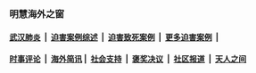 
### 明慧海外之窗

####  [武汉肺炎](indexes/365.md?t=02202300) &nbsp;|&nbsp;  [迫害案例综述](indexes/328.md?t=02202300) &nbsp;|&nbsp; [迫害致死案例](indexes/277.md?t=02202300)  &nbsp;|&nbsp; [更多迫害案例](indexes/81.md?t=02202300)  &nbsp;|&nbsp; 
####  [时事评论](indexes/19.md?t=02202300) &nbsp;|&nbsp; [海外简讯](indexes/245.md?t=02202300)&nbsp;|&nbsp;  [社会支持](indexes/140.md?t=02202300) &nbsp;|&nbsp; [褒奖决议](indexes/282.md?t=02202300) &nbsp;|&nbsp; [社区报道](indexes/91.md?t=02202300)  &nbsp;|&nbsp; [天人之间](indexes/78.md?t=02202300) 

